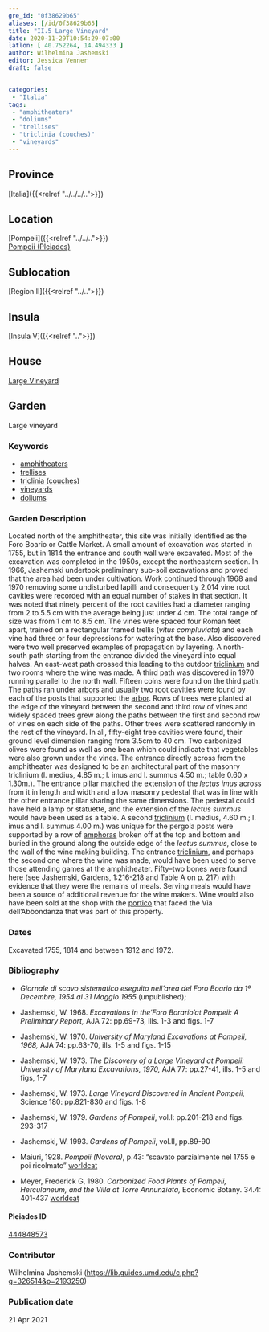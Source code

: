 ```yaml
---
gre_id: "0f38629b65"
aliases: [/id/0f38629b65]
title: "II.5 Large Vineyard"
date: 2020-11-29T10:54:29-07:00
latlon: [ 40.752264, 14.494333 ]
author: Wilhelmina Jashemski
editor: Jessica Venner
draft: false


categories:
 - "Italia"
tags:
 - "amphitheaters"
 - "doliums"
 - "trellises"
 - "triclinia (couches)"
 - "vineyards"
---
```


## Province
[Italia]({{<relref "../../../..">}})

## Location

[Pompeii]({{<relref "../../..">}}) \
[Pompeii (Pleiades)](https://pleiades.stoa.org/places/433032)
<!--### Location Description-->

<!-- LEAVE THIS BLANK FOR NOW -->
## Sublocation
[Region II]({{<relref "../..">}})

## Insula
[Insula V]({{<relref "..">}})

## House
[Large Vineyard](https://pleiades.stoa.org/places/444848573)




## Garden
Large vineyard

### Keywords
- [amphitheaters](http://vocab.getty.edu/page/aat/300007128)
- [trellises](http://vocab.getty.edu/page/aat/300006785)
- [triclinia (couches)](http://vocab.getty.edu/page/aat/300142552)
- [vineyards](http://vocab.getty.edu/page/aat/300000248)
- [doliums](http://vocab.getty.edu/page/aat/300400601)




### Garden Description
Located north of the amphitheater, this site was initially identified as the Foro Boario or Cattle Market.  A small amount of excavation was started in 1755, but in 1814 the entrance and south wall were excavated. Most of the excavation was completed in the 1950s, except the northeastern section. In 1966, Jashemski undertook preliminary sub-soil excavations and proved that the area had been under cultivation. Work continued through 1968 and 1970 removing some undisturbed lapilli and consequently 2,014 vine root cavities were recorded with an equal number of stakes in that section. It was noted that ninety percent of the root cavities had a diameter ranging from 2 to 5.5 cm with the average being just under 4 cm. The total range of size was from 1 cm to 8.5 cm. The vines were spaced four Roman feet apart, trained on a rectangular framed trellis (*vitus compluviata*) and each vine had three or four depressions for watering at the base. Also discovered were two well preserved examples of propagation by layering.
A north-south path starting from the entrance divided the vineyard into equal halves. An east-west path crossed this leading to the outdoor [triclinium](http://vocab.getty.edu/page/aat/300004359) and two rooms where the wine was made. A third path was discovered in 1970 running parallel to the north wall. Fifteen coins were found on the third path. The paths ran under [arbors](http://vocab.getty.edu/page/aat/300006781) and usually two root cavities were found by each of the posts that supported the [arbor](http://vocab.getty.edu/page/aat/300006781).
Rows of trees were planted at the edge of the vineyard between the second and third row of vines and widely spaced trees grew along the paths between the first and second row of vines on each side of the paths. Other trees were scattered randomly in the rest of the vineyard. In all, fifty-eight tree cavities were found, their ground level dimension ranging from 3.5cm to 40 cm. Two carbonized olives were found as well as one bean which could indicate that vegetables were also grown under the vines.
The entrance directly across from the amphitheater was designed to be an architectural part of the masonry triclinium (l. medius, 4.85 m.; l. imus and l. summus 4.50 m.; table 0.60 x 1.30m.). The entrance pillar matched the extension of the *lectus imus* across from it in length and width and a low masonry pedestal that was in line with the other entrance pillar sharing the same dimensions. The pedestal could have held a lamp or statuette, and the extension of the *lectus summus* would have been used as a table. A second [triclinium](http://vocab.getty.edu/page/aat/300004359) (l. medius, 4.60 m.; l. imus and l. summus 4.00 m.) was unique for the pergola posts were supported by a row of [amphoras](http://vocab.getty.edu/page/aat/300148696) broken off at the top and bottom and buried in the ground along the outside edge of the *lectus summus*, close to the wall of the wine making building. The entrance [triclinium](http://vocab.getty.edu/page/aat/300004359), and perhaps the second one where the wine was made, would have been used to serve those attending games at the amphitheater. Fifty–two bones were found here (see Jashemski, Gardens, 1:216-218 and Table A on p. 217) with evidence that they were the remains of meals. Serving meals would have been a source of additional revenue for the wine makers. Wine would also have been sold at the shop with the [portico](http://vocab.getty.edu/page/aat/300004145) that faced the Via dell’Abbondanza that was part of this property.


<!--Plans
{{< figure src="../images/Fig. 23, II.v. 7.34.66.jpg" alt="large space of site." title="site overview 1">}}

{{< figure src="../images/Fig. 24, II.v. 8.34.66.jpg" alt="stuff measured the size of the hole." title="excavation detail 1">}}

{{< figure src="../images/Fig. 25, II.v. 27.26.66.jpg" alt="work on the site excavation." title="excavation work">}}

{{< figure src="../images/Fig. 26, II.v. 36.26.66.jpg" alt="the excavation site looked like a T shape with many fragments  ." title="one excavation site">}}

{{< figure src="../images/Fig. 27, II.v. 36.17.66.jpg" alt="the excavated bones  ." title="the excavated bones">}}

{{< figure src="../images/Fig. 28, II.v. 36.19.66.jpg" alt="the excavated holes  ." title="the excavated holes">}}

{{< figure src="../images/Fig. 29, II.v. 37.9.66.jpg" alt="people sit on the excavated root cavities, looking at the remains  ." title="excavated root cavities">}}

{{< figure src="../images/Fig. 30, II.v. 4.16.68.jpg" alt="people are working on the excavation work ." title="work on the excavation">}}

{{< figure src="../images/Fig. 31, II.v. 4.21.68.jpg" alt="the trees in the site ." title="trees in the site">}}

{{< figure src="../images/Fig. 32, II.v. 1.28.68.jpg" alt="stuff looked at the site, the site is large ." title="large excavated site">}}

{{< figure src="../images/Fig. 33, II.v 24.10.68.jpg" alt="stuff rest near the site, the site is large with arranged stones." title="large excavated site with the arranged stones">}}

{{< figure src="../images/Fig. 34, II.v. 22.15.68.jpg" alt="stuff worked on the excavation." title="excavation on one site">}}

{{< figure src="../images/Fig. 35, II.v. 26.20.68.jpg" alt="stuff worked on the hole." title="one hole work">}}

{{< figure src="../images/Fig. 36, II.v. 26.32.68.jpg" alt="one size of the hole and another remains." title="hole and remains">}}

{{< figure src="../images/Fig. 37, II.v. 26.34.68.jpg" alt="a line of holes." title="a line of holes">}}

{{< figure src="../images/Fig. 38, II.v. 27.36.68.jpg" alt="one stuff." title="archeologist">}}

{{< figure src="../images/Fig. 39, II.v. 28.6.68.jpg" alt="fragments and gravel near the wall." title="fragments">}}

{{< figure src="../images/Fig. 40, II.v. 33.14.68.jpg" alt="people were working at the excavation and discussing something." title="part of site overview">}}

{{< figure src="../images/Fig. 41, II.v. 44.34.68.jpg" alt="working on one hole." title="one hole">}}

{{< figure src="../images/Fig. 42, II.v. 51.13.68.jpg" alt="three different shape holes." title="three holes">}}

{{< figure src="../images/Fig. 43, II.v. 56.29.68.jpg" alt="a line-shape hole." title="a line-shape hole">}}

{{< figure src="../images/Fig. 44, II.v. 58.3.68.jpg" alt="the remains." title="stone remains 1">}}

{{< figure src="../images/Fig. 45, II.v. 58.4.68.jpg" alt="the remains detail." title="stone remains detail ">}}

{{< figure src="../images/Fig. 46, II.v. 58.9.68.jpg" alt="site view." title="site view ">}}

{{< figure src="../images/Fig. 47, II.v. 10.8.70.jpg" alt="four people are working on the excavation." title="excavation work ">}}

{{< figure src="../images/Fig. 48, II.v. 11.23.70.jpg" alt="site view." title="site view">}}

{{< figure src="../images/Fig. 49, II.v. 7.29.70.jpg" alt="site with wild flowers." title="site with wild flowers ">}}

{{< figure src="../images/Fig. 50, II.v. 7.29.70.jpg" alt="line holes" title="line holes ">}}

{{< figure src="../images/Fig. 51, II.v. 7.29.70.jpg" alt="another three holes" title="three holes details ">}}

{{< figure src="../images/Fig. 52, II.v. 14.3.70.jpg" alt="holes details" title="holes details ">}}

{{< figure src="../images/Fig. 52, II.v. 14.3.70.jpg" alt="holes details" title="holes details ">}}


{{< figure src="../images/Fig. 53, II.v. 14.20.70.jpg" alt="man was working on the hole" title="works on the hole ">}}

{{< figure src="../images/Fig. 54, II.v. 14.36.70.jpg" alt="one view of the site" title="one view of the site ">}}

{{< figure src="../images/Fig. 55, II.v. 15.7.70.jpg" alt="people gathered to discuss on something" title="people discussion ">}}

{{< figure src="../images/Fig. 56, II.v. 15.9.70.jpg" alt="hole detail" title="hole finding ">}}

{{< figure src="../images/Fig. 57, II.v. 15.11.70.jpg" alt="people put mud in the hole" title="hole work">}}


{{< figure src="../images/Fig. 58, II.v. 16.28.70.jpg" alt="fix the hole" title="hole fix ">}}

{{< figure src="../images/Fig. 59, II.v. 16.38.70.jpg" alt="people worked on the excavation" title="excavation work ">}}

{{< figure src="../images/Fig. 60 II.v. 18.3.70.jpg" alt="the excavation" title="the excavation ">}}-->

### Dates
Excavated 1755, 1814 and between 1912 and 1972.

### Bibliography
- *Giornale di scavo sistematico eseguito nell’area del Foro Boario da 1º Decembre, 1954 al 31 Maggio 1955* (unpublished);


- Jashemski, W. 1968. *Excavations in the‘Foro Borario’at Pompeii: A Preliminary Report,* AJA 72: pp.69-73, ills. 1-3 and figs. 1-7

- Jashemski, W. 1970. *University of Maryland Excavations at Pompeii, 1968,* AJA 74: pp.63-70, ills. 1-5 and figs. 1-15

- Jashemski, W. 1973. *The Discovery of a Large Vineyard at Pompeii: University of Maryland Excavations, 1970,* AJA 77: pp.27-41, ills. 1-5 and figs, 1-7

- Jashemski, W. 1973. *Large Vineyard Discovered in Ancient Pompeii,* Science 180: pp.821-830 and figs. 1-8

- Jashemski, W. 1979. *Gardens of Pompeii*, vol.I: pp.201-218 and figs. 293-317

- Jashemski, W. 1993. *Gardens of Pompeii*, vol.II, pp.89-90

- Maiuri, 1928. *Pompeii (Novara)*, p.43: “scavato parzialmente nel 1755 e poi ricolmato” [worldcat](http://www.worldcat.org/oclc/2992975)

- Meyer, Frederick G, 1980. *Carbonized Food Plants of Pompeii, Herculaneum, and the Villa at Torre Annunziata,* Economic Botany. 34.4: 401-437 [worldcat](http://www.worldcat.org/oclc/5656581658)





<!--#### Periodo ID-->

<!-- [PERIODO_ID](https://pleiades.stoa.org/places/PLEIADES_ID) -->

#### Pleiades ID

[444848573](https://pleiades.stoa.org/places/444848573)




### Contributor
Wilhelmina Jashemski (https://lib.guides.umd.edu/c.php?g=326514&p=2193250)


### Publication date

21 Apr 2021

<!--### Related articles-->

<!-- Links to other related articles. Leave blank for now -->
